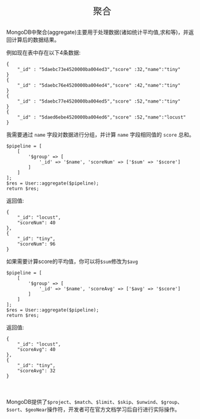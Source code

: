 <div align="center" style="height:50px">
    <font face="Microsoft YaHei UI" size=5>聚合</font>
</div>

MongoDB中聚合(aggregate)主要用于处理数据(诸如统计平均值,求和等)，并返回计算后的数据结果。

例如现在表中存在以下4条数据:
    
    {
        "_id" : "5daebc73e4520000ba004ed3","score" :32,"name":"tiny"
    }
    {
        "_id" : "5daebc76e4520000ba004ed4","score" :42,"name":"tiny"
    }
    {
        "_id" : "5daebc77e4520000ba004ed5","score" :52,"name":"tiny"
    }
    {
        "_id" : "5daed6ebe4520000ba004ed6","score" :52,"name":"locust"
    }
    
我需要通过 `name` 字段对数据进行分组，并计算 `name` 字段相同值的 `score` 总和。
    
    $pipeline = [
        [
            '$group' => [
                '_id' => '$name', 'scoreNum' => ['$sum' => '$score']
            ]
        ]
    ];
    $res = User::aggregate($pipeline);
    return $res;
    
返回值:
    
    {
        "_id": "locust",
        "scoreNum": 40
    },
    {
        "_id": "tiny",
        "scoreNum": 96
    }
    
如果需要计算score的平均值，你可以将`$sum`修改为`$avg`

    $pipeline = [
        [
            '$group' => [
                '_id' => '$name', 'scoreAvg' => ['$avg' => '$score']
            ]
        ]
    ];
    $res = User::aggregate($pipeline);
    return $res;

返回值:
    
    {
        "_id": "locust",
        "scoreAvg": 40
    },
    {
        "_id": "tiny",
        "scoreAvg": 32
    }
    
<div style="margin-top:50px"></div>

MongoDB提供了`$project`、`$match`、`$limit`、`$skip`、`$unwind`、`$group`、`$sort`、`$geoNear`操作符，开发者可在官方文档学习后自行进行实际操作。

